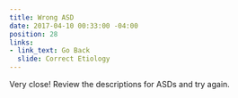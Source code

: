 ```yaml
---
title: Wrong ASD
date: 2017-04-10 00:33:00 -04:00
position: 28
links:
- link_text: Go Back
  slide: Correct Etiology
---
```


Very close! Review the descriptions for ASDs and try again.
